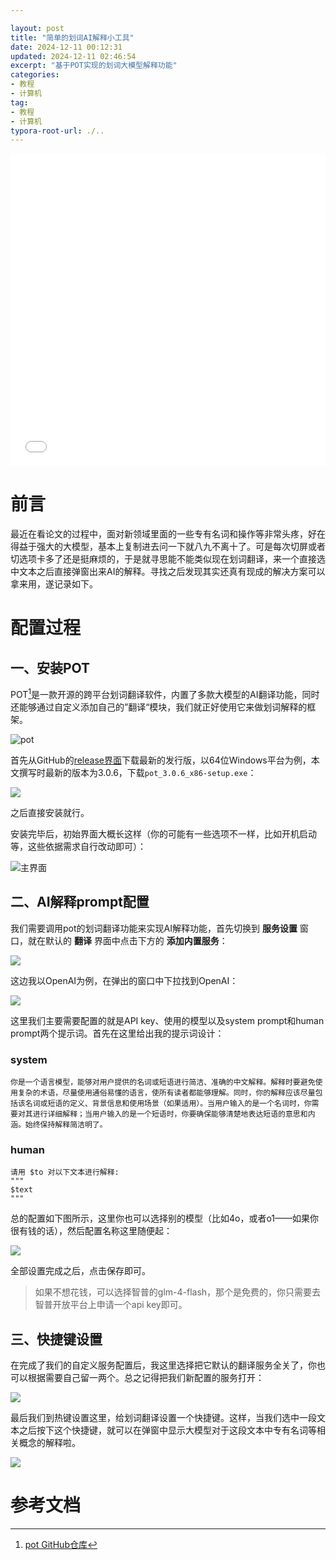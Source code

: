 ```yaml
---

layout: post	
title: "简单的划词AI解释小工具"	
date: 2024-12-11 00:12:31	
updated: 2024-12-11 02:46:54	
excerpt: "基于POT实现的划词大模型解释功能"	
categories: 
- 教程
- 计算机
tag: 
- 教程
- 计算机
typora-root-url: ./..
---
```




<iframe src="//player.bilibili.com/player.html?isOutside=true&aid=113630188142931&bvid=BV1PVqyYYEWE&cid=27279756088&p=1&autoplay=0" scrolling="yes" border="0" frameborder="no" framespacing="0" allowfullscreen="true" width="100%" height="500px"></iframe>


# 前言

最近在看论文的过程中，面对新领域里面的一些专有名词和操作等非常头疼，好在得益于强大的大模型，基本上复制进去问一下就八九不离十了。可是每次切屏或者切选项卡多了还是挺麻烦的，于是就寻思能不能类似现在划词翻译，来一个直接选中文本之后直接弹窗出来AI的解释。寻找之后发现其实还真有现成的解决方案可以拿来用，遂记录如下。



# 配置过程

## 一、安装POT

POT[^1]是一款开源的跨平台划词翻译软件，内置了多款大模型的AI翻译功能，同时还能够通过自定义添加自己的”翻译“模块，我们就正好使用它来做划词解释的框架。

![pot](/images/posts/pot/POT-github.png)

首先从GitHub的[release界面](https://github.com/pot-app/pot-desktop/releases)下载最新的发行版，以64位Windows平台为例，本文撰写时最新的版本为3.0.6，下载`pot_3.0.6_x86-setup.exe`：

![](/images/posts/pot/release.png)

之后直接安装就行。



安装完毕后，初始界面大概长这样（你的可能有一些选项不一样，比如开机启动等，这些依据需求自行改动即可）：

![主界面](/images/posts/pot/UI1.png)



## 二、AI解释prompt配置

我们需要调用pot的划词翻译功能来实现AI解释功能，首先切换到 **服务设置** 窗口，就在默认的 **翻译** 界面中点击下方的 **添加内置服务**：

![](/images/posts/pot/UI2.png)

这边我以OpenAI为例，在弹出的窗口中下拉找到OpenAI：

![](/images/posts/pot/UI3.png)

这里我们主要需要配置的就是API key、使用的模型以及system prompt和human prompt两个提示词。首先在这里给出我的提示词设计：

### system

```
你是一个语言模型，能够对用户提供的名词或短语进行简洁、准确的中文解释。解释时要避免使用复杂的术语，尽量使用通俗易懂的语言，使所有读者都能够理解。同时，你的解释应该尽量包括该名词或短语的定义、背景信息和使用场景（如果适用）。当用户输入的是一个名词时，你需要对其进行详细解释；当用户输入的是一个短语时，你要确保能够清楚地表达短语的意思和内涵。始终保持解释简洁明了。
```



### human

```
请用 $to 对以下文本进行解释:
"""
$text
"""
```

总的配置如下图所示，这里你也可以选择别的模型（比如4o，或者o1——如果你很有钱的话），然后配置名称这里随便起：

![](/images/posts/pot/prompt.png)

全部设置完成之后，点击保存即可。

> 如果不想花钱，可以选择智普的glm-4-flash，那个是免费的，你只需要去智普开放平台上申请一个api key即可。



## 三、快捷键设置

在完成了我们的自定义服务配置后，我这里选择把它默认的翻译服务全关了，你也可以根据需要自己留一两个。总之记得把我们新配置的服务打开：

![](/images/posts/pot/UI4.png)

最后我们到热键设置这里，给划词翻译设置一个快捷键。这样，当我们选中一段文本之后按下这个快捷键，就可以在弹窗中显示大模型对于这段文本中专有名词等相关概念的解释啦。

![](/images/posts/pot/UI5.png)



# 参考文档

[^1]: [pot GitHub仓库](https://github.com/pot-app/pot-desktop)

